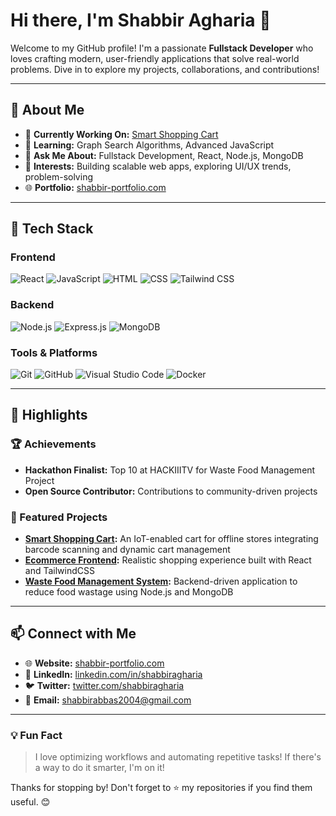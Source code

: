 # Hi there, I'm Shabbir Agharia 👋

Welcome to my GitHub profile! I'm a passionate **Fullstack Developer** who loves crafting modern, user-friendly applications that solve real-world problems. Dive in to explore my projects, collaborations, and contributions!

---

## 🚀 About Me

- 🔭 **Currently Working On:** [Smart Shopping Cart](#)
- 🌱 **Learning:** Graph Search Algorithms, Advanced JavaScript
- 💬 **Ask Me About:** Fullstack Development, React, Node.js, MongoDB
- 🌟 **Interests:** Building scalable web apps, exploring UI/UX trends, problem-solving
- 🌐 **Portfolio:** [shabbir-portfolio.com](#)

---

## 🔧 Tech Stack

### Frontend
![React](https://img.shields.io/badge/-React-61DAFB?logo=react&logoColor=white&style=flat)
![JavaScript](https://img.shields.io/badge/-JavaScript-F7DF1E?logo=javascript&logoColor=black&style=flat)
![HTML](https://img.shields.io/badge/-HTML5-E34F26?logo=html5&logoColor=white&style=flat)
![CSS](https://img.shields.io/badge/-CSS3-1572B6?logo=css3&logoColor=white&style=flat)
![Tailwind CSS](https://img.shields.io/badge/-TailwindCSS-38B2AC?logo=tailwind-css&logoColor=white&style=flat)

### Backend
![Node.js](https://img.shields.io/badge/-Node.js-339933?logo=node.js&logoColor=white&style=flat)
![Express.js](https://img.shields.io/badge/-Express.js-000000?logo=express&logoColor=white&style=flat)
![MongoDB](https://img.shields.io/badge/-MongoDB-47A248?logo=mongodb&logoColor=white&style=flat)

### Tools & Platforms
![Git](https://img.shields.io/badge/-Git-F05032?logo=git&logoColor=white&style=flat)
![GitHub](https://img.shields.io/badge/-GitHub-181717?logo=github&logoColor=white&style=flat)
![Visual Studio Code](https://img.shields.io/badge/-VSCode-007ACC?logo=visual-studio-code&logoColor=white&style=flat)
![Docker](https://img.shields.io/badge/-Docker-2496ED?logo=docker&logoColor=white&style=flat)

---

## 🌟 Highlights

### 🏆 Achievements

- **Hackathon Finalist:** Top 10 at HACKIIITV for Waste Food Management Project
- **Open Source Contributor:** Contributions to community-driven projects

### 🔨 Featured Projects

- **[Smart Shopping Cart](#):** An IoT-enabled cart for offline stores integrating barcode scanning and dynamic cart management
- **[Ecommerce Frontend](#):** Realistic shopping experience built with React and TailwindCSS
- **[Waste Food Management System](#):** Backend-driven application to reduce food wastage using Node.js and MongoDB

---



## 📫 Connect with Me

- 🌐 **Website:** [shabbir-portfolio.com](#)
- 💼 **LinkedIn:** [linkedin.com/in/shabbiragharia](#)
- 🐦 **Twitter:** [twitter.com/shabbiragharia](#)
- 📧 **Email:** [shabbirabbas2004@gmail.com](mailto:shabbiragharia@example.com)

---

### 💡 Fun Fact

> I love optimizing workflows and automating repetitive tasks! If there's a way to do it smarter, I'm on it!

Thanks for stopping by! Don't forget to ⭐️ my repositories if you find them useful. 😊

